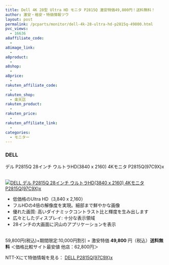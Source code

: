 ```yaml
---
title: Dell 4K 28型 Ultra HD モニタ P2815Q 激安特価49,800円！送料無料！
author: 激安・格安・特価情報ツウ
layout: post
permalink: /pcparts/monitor/dell-4k-28-ultra-hd-p2815q-49800.html
pvc_views:
  - 16636
a8affiliate_code:
  -
a8image_link:
  -
a8product:
  -
a8shop:
  -
a8price:
  -
rakuten_affiliate_code:
  -
rakuten_shop:
  - 楽天店
rakuten_product:
  -
rakuten_price:
  -
rakuten_affiliate_link:
  -
categories:
  - モニター
---
```

### DELL
デル P2815Q 28インチ ウルトラHD(3840 x 2160) 4Kモニタ P2815Q(97C9X)x

<div class="img-bg2 img_L">
  <a href="//px.a8.net/svt/ejp?a8mat=ZYP6S+8IMA3E+S1Q+BWGDT&#038;a8ejpredirect=//nttxstore.jp/_II_DE14655689" target="_blank"><br /> <img border="0" alt="DELL デル P2815Q 28インチ ウルトラHD(3840 x 2160) 4Kモニタ P2815Q(97C9X)x" src="//i0.wp.com/image.nttxstore.jp/l2_images/D/DE/DE14655689.jpg?w=120" data-recalc-dims="1" /></a>
</div>

<!--more-->

  * 低価格のUltra HD（3,840 x 2,160）
  * フルHDの4倍の解像度を実現。細部まで鮮やかな画像
  * 優れた画質: 高いダイナミックコントラスト比と輝度を生み出します
  * 広々としたディスプレイ: 十分な表示領域
  * 28インチの大画面に沢山のアプリケーションを表示

<br clear="all" />59,800円(税込)+期間限定:10,000円割引 = 激安特価 <span class="tokka-price"><strong>49,800</strong></span> 円（税込）**送料無料**
＜価格比較サイト最安値 他店：62,800円＞

NTT-Xにて特価情報を見る： <span class="fs150p"><a href="//px.a8.net/svt/ejp?a8mat=ZYP6S+8IMA3E+S1Q+BWGDT&#038;a8ejpredirect=//nttxstore.jp/_II_DE14655689" target="_blank">DELL P2815Q(97C9X)x</a></span>